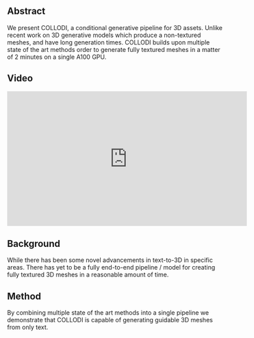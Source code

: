 <h2>Abstract</h2>
<p>We present COLLODI, a conditional generative pipeline for 3D assets. Unlike recent work on 3D generative models which produce a non-textured meshes, and have long generation times. COLLODI builds upon multiple state of the art methods order to generate fully textured meshes in a matter of 2 minutes on a single A100 GPU.</p>
<h2>Video</h2>
<iframe width="560" height="315" src="https://www.youtube.com/embed/Y5I8LIcDpRA" title="YouTube video player" frameborder="0" allow="accelerometer; autoplay; clipboard-write; encrypted-media; gyroscope; picture-in-picture; web-share" allowfullscreen></iframe>

<h2>Background</h2>
<p>While there has been some novel advancements in text-to-3D in specific areas.  There has yet to be a fully end-to-end pipeline / model for creating fully textured 3D meshes in a reasonable amount of time. </p>
<h2>Method</h2>
By combining multiple state of the art methods into a single pipeline we demonstrate that COLLODI is capable of generating guidable 3D meshes from only text.
